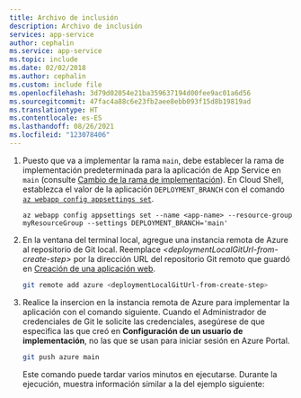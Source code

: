 ```yaml
---
title: Archivo de inclusión
description: Archivo de inclusión
services: app-service
author: cephalin
ms.service: app-service
ms.topic: include
ms.date: 02/02/2018
ms.author: cephalin
ms.custom: include file
ms.openlocfilehash: 3d79d02054e21ba359637194d00fee9ac01a6d56
ms.sourcegitcommit: 47fac4a88c6e23fb2aee8ebb093f15d8b19819ad
ms.translationtype: HT
ms.contentlocale: es-ES
ms.lasthandoff: 08/26/2021
ms.locfileid: "123078406"
---
```

1. Puesto que va a implementar la rama `main`, debe establecer la rama de implementación predeterminada para la aplicación de App Service en `main` (consulte [Cambio de la rama de implementación](../articles/app-service/deploy-local-git.md#change-deployment-branch)). En Cloud Shell, establezca el valor de la aplicación `DEPLOYMENT_BRANCH` con el comando [`az webapp config appsettings set`](/cli/azure/webapp/config/appsettings#az_webapp_config_appsettings_set). 

    ```azurecli-interactive
    az webapp config appsettings set --name <app-name> --resource-group myResourceGroup --settings DEPLOYMENT_BRANCH='main'
    ```

1. En la ventana del terminal local, agregue una instancia remota de Azure al repositorio de Git local. Reemplace *\<deploymentLocalGitUrl-from-create-step>* por la dirección URL del repositorio Git remoto que guardó en [Creación de una aplicación web](#create-a-web-app).

    ```bash
    git remote add azure <deploymentLocalGitUrl-from-create-step>
    ```

1. Realice la insercion en la instancia remota de Azure para implementar la aplicación con el comando siguiente. Cuando el Administrador de credenciales de Git le solicite las credenciales, asegúrese de que especifica las que creó en **Configuración de un usuario de implementación**, no las que se usan para iniciar sesión en Azure Portal.

    ```bash
    git push azure main
    ```

    Este comando puede tardar varios minutos en ejecutarse. Durante la ejecución, muestra información similar a la del ejemplo siguiente:
